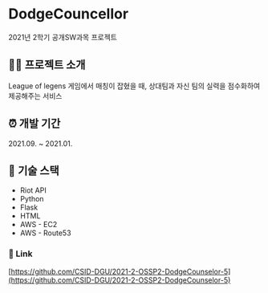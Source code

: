 # DodgeCouncellor

2021년 2학기 공개SW과목 프로젝트

## 👋🏻 프로젝트 소개

League of legens 게임에서 매칭이 잡혔을 때, 상대팀과 자신 팀의 실력을 점수화하여 제공해주는 서비스

## ⏰ 개발 기간

2021.09. ~ 2021.01.

## 🔨 기술 스택

- Riot API
- Python
- Flask
- HTML
- AWS - EC2
- AWS - Route53

### 🔗 Link

[https://github.com/CSID-DGU/2021-2-OSSP2-DodgeCounselor-5](https://github.com/CSID-DGU/2021-2-OSSP2-DodgeCounselor-5)
